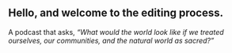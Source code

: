 ## Hello, and welcome to the editing process.
A podcast that asks, *“What would the world look like if we treated ourselves, our communities, and the natural world as sacred?”*

